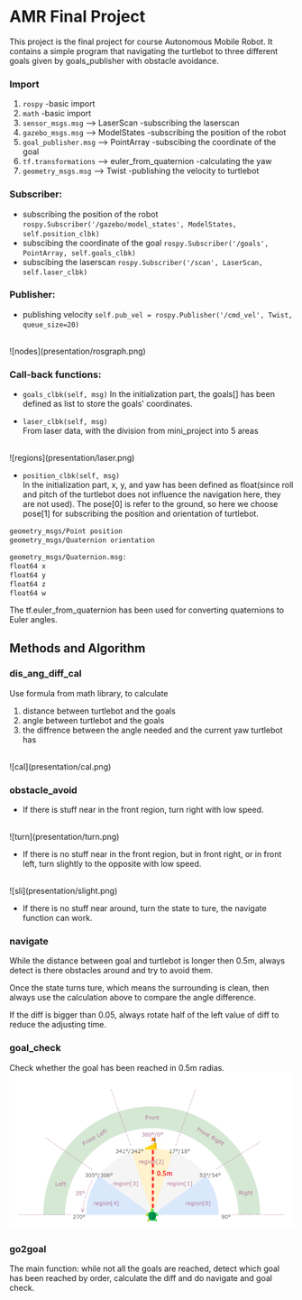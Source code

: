 # AMR Final Project
This project is the final project for course Autonomous Mobile Robot. It contains a simple program that navigating the turtlebot to three different goals given by goals_publisher with obstacle avoidance. 

### Import
1. `rospy`
    -basic import
2. `math`
    -basic import
3. `sensor_msgs.msg` --> LaserScan
    -subscribing the laserscan
4. `gazebo_msgs.msg` --> ModelStates
    -subscribing the position of the robot
5. `goal_publisher.msg` --> PointArray
    -subscibing the coordinate of the goal
6. `tf.transformations` --> euler_from_quaternion
    -calculating the yaw
7. `geometry_msgs.msg` --> Twist
    -publishing the velocity to turtlebot


### Subscriber:
- subscribing the position of the robot
`rospy.Subscriber('/gazebo/model_states', ModelStates, self.position_clbk)`
- subscibing the coordinate of the goal
`rospy.Subscriber('/goals', PointArray, self.goals_clbk)`
- subscibing the laserscan
`rospy.Subscriber('/scan', LaserScan, self.laser_clbk)`

### Publisher:
- publishing velocity
`self.pub_vel = rospy.Publisher('/cmd_vel', Twist, queue_size=20)`
</br>
![nodes](presentation/rosgraph.png)
</br>

### Call-back functions:
- `goals_clbk(self, msg)`
In the initialization part, the goals[] has been defined as list to store the goals' coordinates.

- `laser_clbk(self, msg)`      
From laser data, with the division from mini_project into 5 areas
</br>
![regions](presentation/laser.png)
</br>

- `position_clbk(self, msg)`      
In the initialization part, x, y, and yaw has been defined as float(since roll and pitch of the turtlebot does not influence the navigation here, they are not used). 
The pose[0] is refer to the ground, so here we choose pose[1] for subscribing the position and orientation of turtlebot. 
```
geometry_msgs/Point position
geometry_msgs/Quaternion orientation
```
```
geometry_msgs/Quaternion.msg:
float64 x
float64 y
float64 z
float64 w
```
The tf.euler_from_quaternion has been used for converting quaternions to Euler angles. 


## Methods and Algorithm

### dis_ang_diff_cal
Use formula from math library, to calculate 
1. distance between turtlebot and the goals
2. angle between turtlebot and the goals
3. the diffrence between the angle needed and the current yaw turtlebot has
</br>
![cal](presentation/cal.png)
</br>


### obstacle_avoid
- If there is stuff near in the front region, turn right with low speed. 
</br>
![turn](presentation/turn.png)
</br>

- If there is no stuff near in the front region, but in front right, or in front left, turn slightly to the opposite with low speed.
</br>
![sli](presentation/slight.png)
</br>

- If there is no stuff near around, turn the state to ture, the navigate function can work.

### navigate
While the distance between goal and turtlebot is longer then 0.5m, always detect is there obstacles around and try to avoid them.

Once the state turns ture, which means the surrounding is clean, then always use the calculation above to compare the angle difference.

If the diff is bigger than 0.05, always rotate half of the left value of diff to reduce the adjusting time.

### goal_check
Check whether the goal has been reached in 0.5m radias.
</br>
![reach](presentation/reach.png)
</br>

### go2goal
The main function: while not all the goals are reached, detect which goal has been reached by order, calculate the diff and do navigate and goal check.